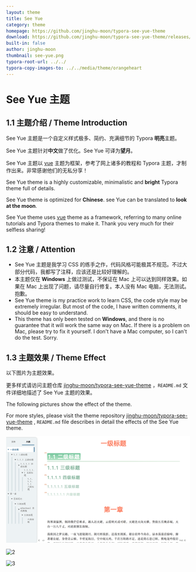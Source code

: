 ```yaml
---
layout: theme
title: See Yue
category: theme
homepage: https://github.com/jinghu-moon/typora-see-yue-theme
download: https://github.com/jinghu-moon/typora-see-yue-theme/releases/download/v1.0/typora-see-yue-theme.zip
built-in: false
author: jinghu-moon
thumbnail: see-yue.png
typora-root-url: ../../
typora-copy-images-to: ../../media/theme/orangeheart
---
```


# See Yue 主题

## 1.1 主题介绍 / Theme Introduction

See Yue 主题是一个自定义样式极多、简约、充满细节的 Typora **明亮**主题。

See Yue 主题针对**中文**做了优化。See Yue 可译为**望月**。

See Yue 主题以 [vue](https://github.com/blinkfox/typora-vue-theme) 主题为框架，参考了网上诸多的教程和 Typora 主题，才制作出来。非常感谢他们的无私分享！

See Yue theme is a highly customizable, minimalistic and **bright** Typora theme full of details.

See Yue theme is optimized for **Chinese**. see Yue can be translated to **look at the moon**.

See Yue theme uses [vue](https://github.com/blinkfox/typora-vue-theme) theme as a framework, referring to many online tutorials and Typora themes to make it. Thank you very much for their selfless sharing!

## 1.2 注意 / Attention

- See Yue 主题是我学习 CSS 的练手之作，代码风格可能极其不规范。不过大部分代码，我都写了注释，应该还是比较好理解的。
- 本主题仅在 **Windows** 上做过测试，不保证在 Mac 上可以达到同样效果。如果在 Mac 上出现了问题，请尽量自行修复。本人没有 Mac 电脑，无法测试。抱歉。
- See Yue theme is my practice work to learn CSS, the code style may be extremely irregular. But most of the code, I have written comments, it should be easy to understand.
- This theme has only been tested on **Windows**, and there is no guarantee that it will work the same way on Mac. If there is a problem on Mac, please try to fix it yourself. I don't have a Mac computer, so I can't do the test. Sorry.

## 1.3 主题效果 / Theme Effect

以下图片为主题效果。

更多样式请访问主题仓库 [jinghu-moon/typora-see-yue-theme](https://github.com/jinghu-moon/typora-see-yue-theme) ，`README.md` 文件详细地描述了 See Yue 主题的效果。

The following pictures show the effect of the theme.

For more styles, please visit the theme repository  [jinghu-moon/typora-see-yue-theme](https://github.com/jinghu-moon/typora-see-yue-theme) , `README.md` file describes in detail the effects of the See Yue theme.

![1](/media/theme/see-yue/1.png)

![2](https://s6.jpg.cm/2022/03/27/LCfy5C.png)

![3](https://s6.jpg.cm/2022/03/27/LCfhy5.png)
